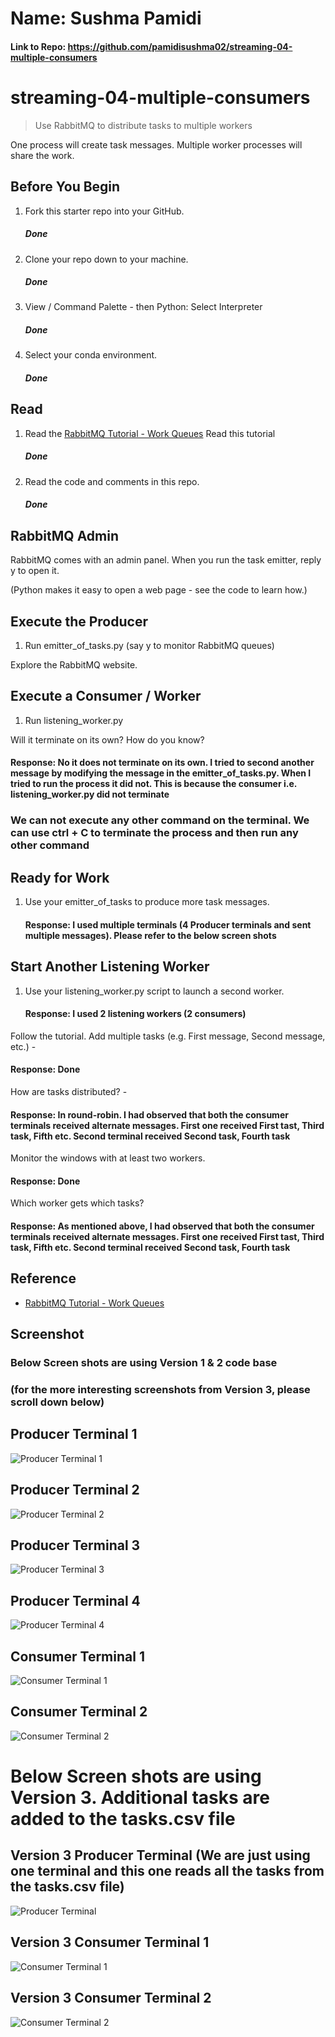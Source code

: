 # Name: Sushma Pamidi
#### Link to Repo: https://github.com/pamidisushma02/streaming-04-multiple-consumers

# streaming-04-multiple-consumers

> Use RabbitMQ to distribute tasks to multiple workers

One process will create task messages. Multiple worker processes will share the work. 


## Before You Begin

1. Fork this starter repo into your GitHub.
   ##### Done

2. Clone your repo down to your machine.
   ##### Done

3. View / Command Palette - then Python: Select Interpreter
   ##### Done

4. Select your conda environment. 
   ##### Done

## Read

1. Read the [RabbitMQ Tutorial - Work Queues](https://www.rabbitmq.com/tutorials/tutorial-two-python.html)
   Read this tutorial
   ##### Done

2. Read the code and comments in this repo.
   ##### Done

## RabbitMQ Admin 

RabbitMQ comes with an admin panel. When you run the task emitter, reply y to open it. 

(Python makes it easy to open a web page - see the code to learn how.)

## Execute the Producer

1. Run emitter_of_tasks.py (say y to monitor RabbitMQ queues)

Explore the RabbitMQ website.

## Execute a Consumer / Worker

1. Run listening_worker.py

Will it terminate on its own? How do you know? 

   #### Response: No it does not terminate on its own. I tried to second another message by modifying the message in the emitter_of_tasks.py. When I tried to run the process it did not. This is because the consumer i.e. listening_worker.py did not terminate
### We can not execute any other command on the terminal. We can use ctrl + C to terminate the process and then run any other command


## Ready for Work

1. Use your emitter_of_tasks to produce more task messages.

   #### Response: I used multiple terminals (4 Producer terminals and sent multiple messages). Please refer to the below screen shots

## Start Another Listening Worker 

1. Use your listening_worker.py script to launch a second worker. 

   #### Response: I used 2 listening workers (2 consumers)


Follow the tutorial. 
Add multiple tasks (e.g. First message, Second message, etc.) - 
   #### Response: Done


How are tasks distributed? - 

   #### Response: In round-robin. I had observed that both the consumer terminals received alternate messages. First one received First tast, Third task, Fifth etc. Second terminal received Second task, Fourth task


Monitor the windows with at least two workers. 

   #### Response: Done


Which worker gets which tasks? 

   #### Response: As mentioned above, I had observed that both the consumer terminals received alternate messages. First one received First tast, Third task, Fifth etc. Second terminal received Second task, Fourth task


## Reference

- [RabbitMQ Tutorial - Work Queues](https://www.rabbitmq.com/tutorials/tutorial-two-python.html)


## Screenshot

  ### Below Screen shots are using Version 1 & 2 code base 
  ### (for the more interesting screenshots from Version 3, please scroll down below)

## Producer Terminal 1
![Producer Terminal 1]( https://github.com/pamidisushma02/streaming-04-multiple-consumers/blob/main/Producer_Terminal%201.PNG "Terminal 1")

## Producer Terminal 2
![Producer Terminal 2](https://github.com/pamidisushma02/streaming-04-multiple-consumers/blob/main/Producer_Terminal%202.PNG "Terminal 2")

## Producer Terminal 3
![Producer Terminal 3](https://github.com/pamidisushma02/streaming-04-multiple-consumers/blob/main/Producer_Terminal%203.PNG "Terminal 3")

## Producer Terminal 4
![Producer Terminal 4](https://github.com/pamidisushma02/streaming-04-multiple-consumers/blob/main/Producer_Terminal%204.PNG "Terminal 4")

## Consumer Terminal 1
![Consumer Terminal 1](https://github.com/pamidisushma02/streaming-04-multiple-consumers/blob/main/Consumer_Terminal%201.PNG "Terminal 5")

## Consumer Terminal 2
![Consumer Terminal 2](https://github.com/pamidisushma02/streaming-04-multiple-consumers/blob/main/Consumer_Terminal%202.PNG "Terminal 6")


# Below Screen shots are using Version 3. Additional tasks are added to the tasks.csv file
## Version 3 Producer Terminal (We are just using one terminal and this one reads all the tasks from the tasks.csv file)
![Producer Terminal]( https://github.com/pamidisushma02/streaming-04-multiple-consumers/blob/main/Version%203_Producer_Terminal_using%20tasks.PNG "Terminal 1")

## Version 3 Consumer Terminal 1
![Consumer Terminal 1](https://github.com/pamidisushma02/streaming-04-multiple-consumers/blob/main/Version%203_Consumer_Terminal%201.PNG "Terminal 2")

## Version 3 Consumer Terminal 2
![Consumer Terminal 2](https://github.com/pamidisushma02/streaming-04-multiple-consumers/blob/main/Version%203_Consumer_Terminal%202.PNG "Terminal 3")
